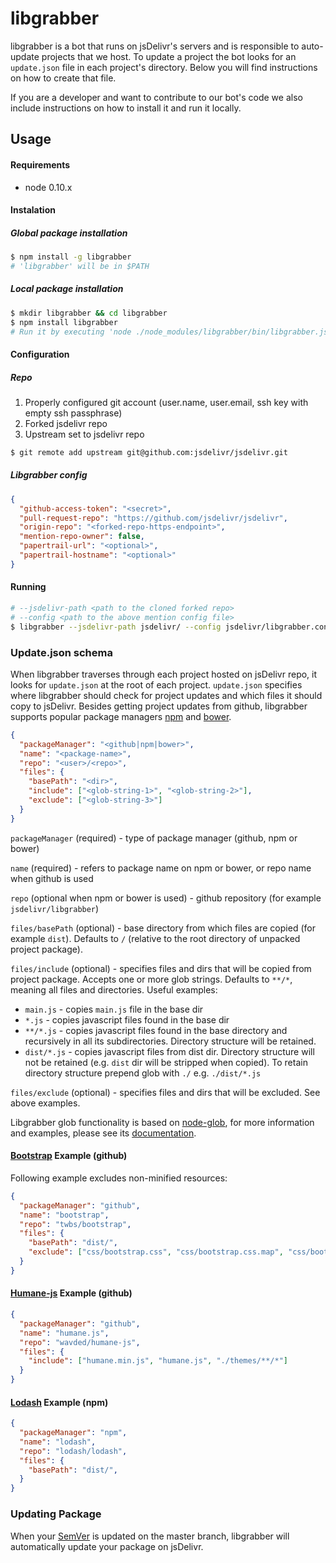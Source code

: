 libgrabber
==========

libgrabber is a bot that runs on jsDelivr's servers and is responsible to auto-update projects that we host.
To update a project the bot looks for an `update.json` file in each project's directory. 
Below you will find instructions on how to create that file.

If you are a developer and want to contribute to our bot's code we also include instructions on how to install it and run it locally.

Usage
-----

#### Requirements

- node 0.10.x

#### Instalation

##### Global package installation

```bash
$ npm install -g libgrabber
# 'libgrabber' will be in $PATH
```

##### Local package installation

```bash
$ mkdir libgrabber && cd libgrabber
$ npm install libgrabber
# Run it by executing 'node ./node_modules/libgrabber/bin/libgrabber.js'
```

#### Configuration

##### Repo

1. Properly configured git account (user.name, user.email, ssh key with empty ssh passphrase)
2. Forked jsdelivr repo
3. Upstream set to jsdelivr repo
```bash
$ git remote add upstream git@github.com:jsdelivr/jsdelivr.git
```

##### Libgrabber config

```json
{
  "github-access-token": "<secret>",
  "pull-request-repo": "https://github.com/jsdelivr/jsdelivr",
  "origin-repo": "<forked-repo-https-endpoint>",
  "mention-repo-owner": false,
  "papertrail-url": "<optional>",
  "papertrail-hostname": "<optional>"
}
```

#### Running

```bash
# --jsdelivr-path <path to the cloned forked repo>
# --config <path to the above mention config file>
$ libgrabber --jsdelivr-path jsdelivr/ --config jsdelivr/libgrabber.config.json
```

### Update.json schema

When libgrabber traverses through each project hosted on jsDelivr repo, it looks for ```update.json``` at the root of each project. ```update.json``` specifies where libgrabber should check for project updates and which files it should copy to jsDelivr. Besides getting project updates from github, libgrabber supports popular package managers [npm](http://npmjs.org/) and [bower](http://bower.io/). 

```json
{
  "packageManager": "<github|npm|bower>",
  "name": "<package-name>",
  "repo": "<user>/<repo>",
  "files": {
    "basePath": "<dir>",
    "include": ["<glob-string-1>", "<glob-string-2>"],
    "exclude": ["<glob-string-3>"]
  }
}
```

```packageManager``` (required) - type of package manager (github, npm or bower)

```name``` (required) - refers to package name on npm or bower, or repo name when github is used

```repo``` (optional when npm or bower is used) - github repository (for example ```jsdelivr/libgrabber```)

```files/basePath``` (optional) - base directory from which files are copied (for example ```dist```). Defaults to ```/``` (relative to the root directory of unpacked project package).

```files/include``` (optional) - specifies files and dirs that will be copied from project package. Accepts one or more glob strings. Defaults to ```**/*```, meaning all files and directories. Useful examples:

- ```main.js``` - copies ```main.js``` file in the base dir
- ```*.js``` - copies javascript files found in the base dir
- ```**/*.js``` - copies javascript files found in the base directory and recursively in all its subdirectories. Directory structure will be retained.
- ```dist/*.js``` - copies javascript files from dist dir. Directory structure will not be retained (e.g. ```dist``` dir will be stripped when copied). To retain directory structure prepend glob with ```./``` e.g. ```./dist/*.js``` 

```files/exclude``` (optional) - specifies files and dirs that will be excluded. See above examples.

Libgrabber glob functionality is based on [node-glob](https://github.com/isaacs/node-glob), for more information and examples, please see its [documentation](https://github.com/isaacs/node-glob).

#### [Bootstrap](https://github.com/twbs/bootstrap) Example (github)

Following example excludes non-minified resources:

```json
{
  "packageManager": "github",
  "name": "bootstrap",
  "repo": "twbs/bootstrap",
  "files": {
    "basePath": "dist/",
    "exclude": ["css/bootstrap.css", "css/bootstrap.css.map", "css/bootstrap-theme.css", "css/bootstrap-theme.css.map", "js/bootstrap.js"]
  }
}
```

#### [Humane-js](https://github.com/wavded/humane-js) Example (github)

```json
{
  "packageManager": "github",
  "name": "humane.js",
  "repo": "wavded/humane-js",
  "files": {
    "include": ["humane.min.js", "humane.js", "./themes/**/*"]
  }
}
```

#### [Lodash](https://github.com/lodash/lodash) Example (npm)

```json
{
  "packageManager": "npm",
  "name": "lodash",
  "repo": "lodash/lodash",
  "files": {
    "basePath": "dist/",
  }
}
```

### Updating Package

When your [SemVer](http://semver.org/) is updated on the master branch, libgrabber will automatically update your package on jsDelivr.

